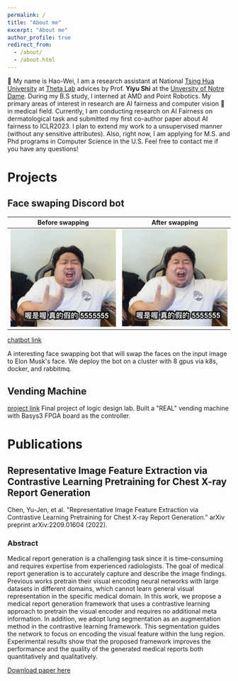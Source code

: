 ```yaml
---
permalink: /
title: "About me"
excerpt: "About me"
author_profile: true
redirect_from: 
  - /about/
  - /about.html
---
```


 👋 My name is Hao-Wei, I am a research assistant at National [Tsing Hua University](https://nthu-en.site.nthu.edu.tw/) at [Theta Lab](http://theta.cs.nthu.edu.tw/) advices by Prof. **Yiyu Shi** at the [Unversity of Notre Dame](https://www.nd.edu/).  During my B.S study, I interned at AMD and Point Robotics. My primary areas of interest in research are AI fairness and computer vision 👀 in medical field. Currently, I am conducting research on AI Fairness on dermatological task and submitted my first co-author paper about AI fairness to ICLR2023. I plan to extend my work to a unsupervised manner (without any sensitive attributes). Also, right now, I am applying for M.S. and Phd programs in Computer Science in the U.S. Feel free to contact me if you have any questions!
 
 
Projects
======

Face swaping Discord bot
------

Before swapping            |  After swapping
:-------------------------:|:-------------------------:
![](/images/ton_face1.png) |  ![](/images/ton_face2.png) 


[chatbot link](https://jnnnnyao.github.io/ElonMA/)


A interesting face swapping bot that will swap the faces on the input image to Elon Musk's face.
We deploy the bot on a cluster with 8 gpus via k8s, docker, and rabbitmq.

Vending Machine
------
[project link](https://github.com/asd08573064/vending-mahine)
Final project of logic design lab. Built a "REAL" vending machine with Basys3 FPGA board as the controller.

Publications
======

Representative Image Feature Extraction via Contrastive Learning Pretraining for Chest X-ray Report Generation
------
Chen, Yu-Jen, et al. "Representative Image Feature Extraction via Contrastive Learning Pretraining for Chest X-ray Report Generation." arXiv preprint arXiv:2209.01604 (2022).

### Abstract
Medical report generation is a challenging task since it is time-consuming and requires expertise from experienced radiologists. The goal of medical report generation is to accurately capture and describe the image findings. Previous works pretrain their visual encoding neural networks with large datasets in different domains, which cannot learn general visual representation in the specific medical domain. In this work, we propose a medical report generation framework that uses a contrastive learning approach to pretrain the visual encoder and requires no additional meta information. In addition, we adopt lung segmentation as an augmentation method in the contrastive learning framework. This segmentation guides the network to focus on encoding the visual feature within the lung region. Experimental results show that the proposed framework improves the performance and the quality of the generated medical reports both quantitatively and qualitatively.

[Download paper here](https://arxiv.org/pdf/2209.01604.pdf)
